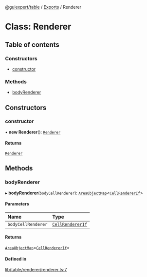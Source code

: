 [@guiexpert/table](../README.md) / [Exports](../modules.md) / Renderer

# Class: Renderer

## Table of contents

### Constructors

- [constructor](Renderer.md#constructor)

### Methods

- [bodyRenderer](Renderer.md#bodyrenderer)

## Constructors

### constructor

• **new Renderer**(): [`Renderer`](Renderer.md)

#### Returns

[`Renderer`](Renderer.md)

## Methods

### bodyRenderer

▸ **bodyRenderer**(`bodyCellRenderer`): [`AreaObjectMap`](AreaObjectMap.md)\<[`CellRendererIf`](../interfaces/CellRendererIf.md)\>

#### Parameters

| Name | Type |
| :------ | :------ |
| `bodyCellRenderer` | [`CellRendererIf`](../interfaces/CellRendererIf.md) |

#### Returns

[`AreaObjectMap`](AreaObjectMap.md)\<[`CellRendererIf`](../interfaces/CellRendererIf.md)\>

#### Defined in

[lib/table/renderer/renderer.ts:7](https://github.com/guiexperttable/ge-table/blob/65066c0/libs/table/src/lib/table/renderer/renderer.ts#L7)
